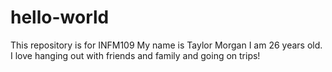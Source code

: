 # hello-world
This repository is for INFM109 
My name is Taylor Morgan I am 26 years old. I love hanging out with friends and family and going on trips! 
